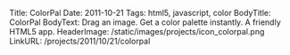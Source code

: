 Title: ColorPal
Date: 2011-10-21
Tags: html5, javascript, color
BodyTitle: ColorPal
BodyText: Drag an image. Get a color palette instantly. A friendly HTML5 app.
HeaderImage: /static/images/projects/icon_colorpal.png
LinkURL: /projects/2011/10/21/colorpal

<div id="cp-repo"></div>

<script src="/static/js/repo.js"></script>
<script>
    $(function() {
        $('#cp-repo').repo({
            user: 'mwcz',
            name: 'ColorPal'
        });
    });
</script>
